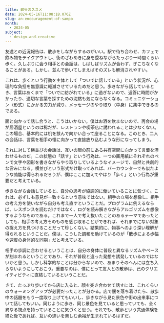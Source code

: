 ```yaml
---
title: 散歩のススメ
date: 2024-05-16T11:08:18.076Z
slug: an-encouragement-of-sampo
month:
  - 2024-05
subject:
  - design-and-creative
---
```

友達との近況報告は、散歩をしながらするのがいい。駅で待ち合わせ、カフェで飲み物をテイクアウトし、街のざわめきに身を委ねながらたっぷり一時間くらい歩く。久しぶりに会う相手との会話は、しばしばリズムが合わず、ぎこちなくなることがある。しかし、並んで歩いてしまえばそのズレも解消されやすい。

これは、歩くという行動を主体として「ついでに話している」という状況が、心理的な負担を無意識に軽減させているためだと思う。歩きながら話しているとき、言葉はあくまで「ついでに紡がれている」に過ぎないので、返答に時間がかかったり、適切な言葉を探すための沈黙も気にならなくなる。コミュニケーション（形式）にかかる労力が減り、メッセージのやり取り（中身）に集中できるのである。

面と向かって話し合うと、こうはいかない。僕はお酒を飲まないので、再会の場が居酒屋というのは稀だが、レストランや喫茶店に誘われることは少なくない。この場合、基本的には机を挟んで向かい合って座ることになる。このとき、二人の会話は、言葉を相手の懐に向かって直接放り込むような形になってしまう。

それに対して横並びの会話は、互いの眼の前にある共有空間に向かって言葉を漂わせるものだ。この状態の「話す」という行為は、一つの画用紙にそれぞれのペンで文字や図形を書きながらやり取りしているようなイメージで、自然と共創的な営みになる。横並びという形式だけ取ってみれば、バーカウンターでも似たような効能は得られるだろうが、僕はここに加えてやはり「歩く」という行為が重要だと考えている。

歩きながら会話していると、自分の思考が協調的に働いていることに気づく。これは、必ずしも意見が一致するという意味ではない。相手の立場を想像し、相手の考え方を使いながら自分も考え直すということだ。プログラムに例えるならば、レスポンスを読むだけではなく、ログを読み解きながらアルゴリズムを想像するようなものである。これまで一人で考え抜いたことのあるテーマであったとしても、相手の考え方そのものを感じ取ることができれば、それまでにない対象の捉え方を見つけることだって珍しくない。結果的に、物事へのより深い理解が得られるということだ。僕は、こうした調和を助けているのが「散歩による歩幅や速度の身体的な同期」だと考えている。

相手の歩調に合わせるということは、自分の身体に普段と異なるリズムやペースが刻まれるということであり、それが普段と違った発想を誘発しているのではないかと思う。しかし科学的なことは分からないので、あまりそのへんには立ち入らないようにしておこう。重要なのは、僕にとって友人との散歩は、己のクリエイティビティに直結しているということだ。

さて、たっぷり歩いてから店に入ると、顔を突き合わせて話すには、これくらいのウォーミングアップが必要だったことが分かる。店で腰を落ち着けたら、散歩中の話題をもう一度取り上げてもいいし、歩きながら見た景色や街の出来事について話してもいい。同じように歩き、同じ景色を見ていると思っていても、全く異なる視点を持っていることに気づくと思う。それでも、散歩という共通体験を経た後であれば、互いの違いを楽しむ余裕が生まれているはずだ。